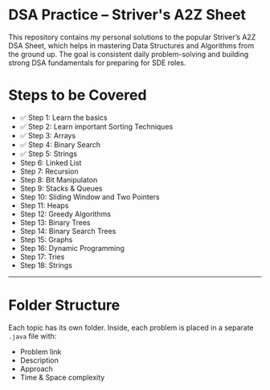# DSA Practice – Striver's A2Z Sheet

This repository contains my personal solutions to the popular Striver’s A2Z DSA Sheet, which helps in mastering Data Structures and Algorithms from the ground up. The goal is consistent daily problem-solving and building strong DSA fundamentals for preparing for SDE roles. 

# Steps to be Covered

- ✅ Step 1: Learn the basics
- ✅ Step 2: Learn important Sorting Techniques
- ✅ Step 3: Arrays
- ✅ Step 4: Binary Search
- ✅ Step 5: Strings
- Step 6: Linked List
- Step 7: Recursion
- Step 8: Bit Manipulaton
- Step 9: Stacks & Queues
- Step 10: Sliding Window and Two Pointers
- Step 11: Heaps
- Step 12: Greedy Algorithms
- Step 13: Binary Trees
- Step 14: Binary Search Trees
- Step 15: Graphs
- Step 16: Dynamic Programming
- Step 17: Tries
- Step 18: Strings

---

# Folder Structure

Each topic has its own folder. Inside, each problem is placed in a separate `.java` file with:
- Problem link
- Description
- Approach
- Time & Space complexity

```bash
